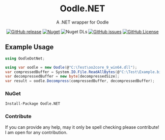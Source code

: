 <div align="center">

# Oodle.NET

A .NET wrapper for Oodle

[![GitHub release](https://img.shields.io/github/v/release/NotOfficer/Oodle.NET?logo=github)](https://github.com/NotOfficer/Oodle.NET/releases/latest) [![Nuget](https://img.shields.io/nuget/v/Oodle.NET?logo=nuget)](https://www.nuget.org/packages/Oodle.NET) ![Nuget DLs](https://img.shields.io/nuget/dt/Oodle.NET?logo=nuget) [![GitHub issues](https://img.shields.io/github/issues/NotOfficer/Oodle.NET?logo=github)](https://github.com/NotOfficer/Oodle.NET/issues) [![GitHub License](https://img.shields.io/github/license/NotOfficer/Oodle.NET)](https://github.com/NotOfficer/Oodle.NET/blob/master/LICENSE)

</div>

## Example Usage

```cs
using OodleDotNet;

using var oodle = new Oodle(@"C:\Test\oo2core_9_win64.dll");
var compressedBuffer = System.IO.File.ReadAllBytes(@"C:\Test\Example.bin");
var decompressedBuffer = new byte[decompressedSize];
var result = oodle.Decompress(compressedBuffer, decompressedBuffer);
```

### NuGet

```md
Install-Package Oodle.NET
```

### Contribute

If you can provide any help, may it only be spell checking please contribute!  
I am open for any contribution.
